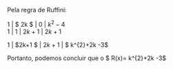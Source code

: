 Pela regra de Ruffini: 

 1    |  $ 2k $  |   0  |  $k^{2}-4$  
1      | 1 | $2k+1$ |  $2k+1$ 
 
 1 | $2k+1 $ | $2k+1$ | $ k^{2}+2k -3$

 Portanto, podemos concluir que o $ R(x)=  k^{2}+2k -3$
